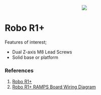 <p align="center">
  <img src="https://github.com/pd3d/mech/blob/master/machines/RoboR1%2B/robo_r1_plus.png">
</p>

# Robo R1+
Features of interest;
* Dual Z-axis M8 Lead Screws
* Solid base or platform

### References
1. [Robo R1+](https://robo3d.com/products/r1-plus-3d-printer)
2. [Robo R1+ RAMPS Board Wiring Diagram](https://help.robo3d.com/hc/en-us/articles/115002569971-R1-RAMPS-Board-Wiring-Diagram)
